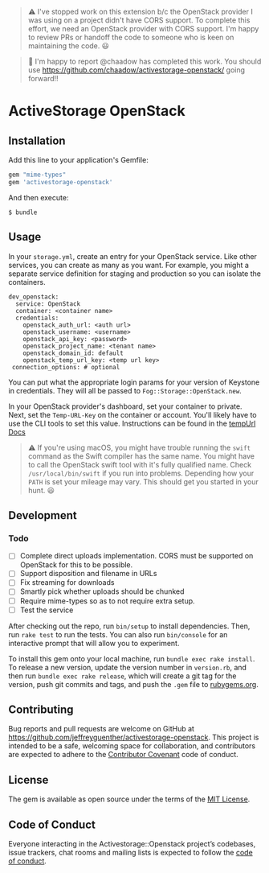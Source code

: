 > :warning: I've stopped work on this extension b/c the OpenStack provider I was using on a project didn't have CORS support. To complete this effort, we need an OpenStack provider with CORS support. I'm happy to review PRs or handoff the code to someone who is keen on maintaining the code. 😃

> :clap: I'm happy to report @chaadow has completed this work. You should use https://github.com/chaadow/activestorage-openstack/ going forward!!

# ActiveStorage OpenStack

## Installation

Add this line to your application's Gemfile:

```ruby
gem "mime-types"
gem 'activestorage-openstack'
```

And then execute:

    $ bundle

## Usage

In your `storage.yml`, create an entry for your OpenStack service. Like other
services, you can create as many as you want. For example, you might a separate
service definition for staging and production so you can isolate the containers.

```
dev_openstack:
  service: OpenStack
  container: <container name>
  credentials:
    openstack_auth_url: <auth url>
    openstack_username: <username>
    openstack_api_key: <password>
    openstack_project_name: <tenant name>
    openstack_domain_id: default
    openstack_temp_url_key: <temp url key>
 connection_options: # optional
```
You can put what the appropriate login params for your version of Keystone in
credentials. They will all be passed to `Fog::Storage::OpenStack.new`.

In your OpenStack provider's dashboard, set your container to private. Next, set
the `Temp-URL-Key` on the container or account. You'll likely have to use the
CLI tools to set this value. Instructions can be found in the [tempUrl
Docs](https://docs.openstack.org/swift/latest/api/temporary_url_middleware.html#secret-keys)

> :warning: If you're using macOS, you might have trouble running the `swift`
command as the Swift compiler has the same name. You might have to call  the
OpenStack swift tool with it's fully qualified name. Check
`/usr/local/bin/swift` if you run into problems. Depending how your `PATH` is
set your mileage may vary. This should get you started in your hunt. :smiley:

## Development

### Todo
- [ ] Complete direct uploads implementation. CORS must be supported on OpenStack for this to be possible.
- [ ] Support disposition and filename in URLs
- [ ] Fix streaming for downloads
- [ ] Smartly pick whether uploads should be chunked
- [ ] Require mime-types so as to not require extra setup.
- [ ] Test the service

After checking out the repo, run `bin/setup` to install dependencies. Then, run
`rake test` to run the tests. You can also run `bin/console` for an interactive
prompt that will allow you to experiment.

To install this gem onto your local machine, run `bundle exec rake install`. To
release a new version, update the version number in `version.rb`, and then run
`bundle exec rake release`, which will create a git tag for the version, push
git commits and tags, and push the `.gem` file to
[rubygems.org](https://rubygems.org).

## Contributing

Bug reports and pull requests are welcome on GitHub at
https://github.com/jeffreyguenther/activestorage-openstack. This project is intended
to be a safe, welcoming space for collaboration, and contributors are expected
to adhere to the [Contributor Covenant](http://contributor-covenant.org) code of
conduct.

## License

The gem is available as open source under the terms of the [MIT
License](http://opensource.org/licenses/MIT).

## Code of Conduct

Everyone interacting in the Activestorage::Openstack project’s codebases, issue
trackers, chat rooms and mailing lists is expected to follow the [code of
conduct](https://github.com/[USERNAME]/activestorage-openstack/blob/master/CODE_OF_CONDUCT.md).
